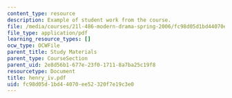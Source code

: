 ```yaml
---
content_type: resource
description: Example of student work from the course.
file: /media/courses/21l-486-modern-drama-spring-2006/fc98d05d1bd44070ee52320f7e19c3e0_henry_iv.pdf
file_type: application/pdf
learning_resource_types: []
ocw_type: OCWFile
parent_title: Study Materials
parent_type: CourseSection
parent_uid: 2e8d56b1-677e-23f0-1711-8a7ba25c19f8
resourcetype: Document
title: henry_iv.pdf
uid: fc98d05d-1bd4-4070-ee52-320f7e19c3e0
---
```

